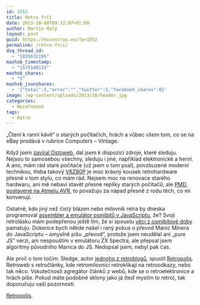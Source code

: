 ```yaml
---
id: 1552
title: Retro frčí
date: 2013-10-08T09:32:07+01:00
author: Martin Malý
layout: post
guid: https://misantrop.eu/?p=1552
permalink: /retro-frci/
dsq_thread_id:
  - "1835632195"
mashsb_timestamp:
  - "1575148133"
mashsb_shares:
  - "5"
mashsb_jsonshares:
  - '{"total":5,"error":"","twitter":5,"facebook_shares":0}'
image: /wp-content/uploads/2013/10/header.jpg
categories:
  - Nezařazené
tags:
  - Retro
---
```

&#8222;Čtení k ranní kávě&#8220; o starých počítačích, hrách a vůbec všem tom, co se na eBay prodává v rubrice Computers &#8211; Vintage.

<!--more-->

Když jsem [zavíral Ostoweb](https://misantrop.eu/ostoweb-410-gone/), dal jsem k dispozici zdroje, které sleduju. Nejsou to samosebou všechny, sleduju i jiné, například elektronické a herní. A ano, mám rád staré počítače (už jsem o tom psal), povzbuzené moderní technikou, třeba takový [V6Z80P](https://misantrop.eu/v6z80p) je moc krásný kousek retrohardware přesně v tom stylu, co mám rád. Nejsem moc na renovace starého hardwaru, ani mě nebaví stavět přesné repliky starých počítačů, ale [PMD, postavené na Atmelu AVR](https://pmd85.topindex.sk/), to považuju za nápad přesně z rodu těch, co mi konvenují.

Ostatně, kdo jiný než čistý blázen nebo milovník retra by dneska programoval [assembler a emulátor osmibitů v JavaScriptu](https://misantrop.eu/arthur-dent-inspirujici/), že? Svoji retrolásku mám podepřenou ještě tím, že si spoustu [věcí z osmibitové doby](https://misantrop.eu/noveho-psa-starym-trikum-nenaucis/) pamatuju. Dokonce bych někde našel i raný pokus o převod Manic Minera do JavaScriptu &#8211; úmyslně píšu &#8222;převod&#8220;, protože jsem neudělal ani &#8222;pure JS&#8220; verzi, ani nespouštím v emulátoru ZX Spectra, ale přepsal jsem algoritmy původního Manica do JS. Nedopsal jsem, nebyl pak čas.

Ale proč o tom točím: Sledge, autor [jednoho z retroblogů](https://www.high-voltage.cz/), spustil [Retropolis](https://www.retropolis.cz/). Retroweb s retročlánky, kde retromilovníci retroklikají na retroodkazy, nebo tak něco. Vskutečnosti agregátor článků z webů, kde se o retroelektronice a hrách píše. Pokud máte podobné sklony jako já (teď myslím to retro), tak doporučuju vaší pozornosti.

[Retropolis](https://www.retropolis.cz/).